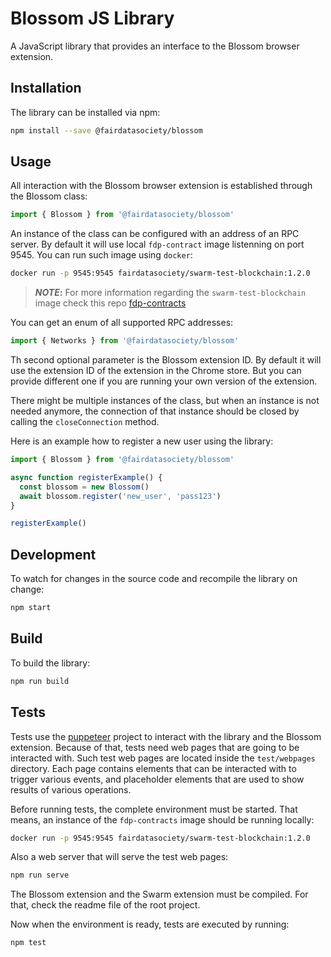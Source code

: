 # Blossom JS Library

A JavaScript library that provides an interface to the Blossom browser extension.

## Installation

The library can be installed via npm:

```bash
npm install --save @fairdatasociety/blossom
```

## Usage

All interaction with the Blossom browser extension is established through the Blossom class:

```typescript
import { Blossom } from '@fairdatasociety/blossom'
```

An instance of the class can be configured with an address of an RPC server. By default it will use local
`fdp-contract` image listenning on port 9545. You can run such image using `docker`:

```bash
docker run -p 9545:9545 fairdatasociety/swarm-test-blockchain:1.2.0
```

> **_NOTE_:** For more information regarding the `swarm-test-blockchain` image check this repo
> [fdp-contracts](https://github.com/fairDataSociety/fdp-contracts)

You can get an enum of all supported RPC addresses:

```typescript
import { Networks } from '@fairdatasociety/blossom'
```

Th second optional parameter is the Blossom extension ID. By default it will use the extension ID of the
extension in the Chrome store. But you can provide different one if you are running your own version of the
extension.

There might be multiple instances of the class, but when an instance is not needed anymore, the connection of
that instance should be closed by calling the `closeConnection` method.

Here is an example how to register a new user using the library:

```typescript
import { Blossom } from '@fairdatasociety/blossom'

async function registerExample() {
  const blossom = new Blossom()
  await blossom.register('new_user', 'pass123')
}

registerExample()
```

## Development

To watch for changes in the source code and recompile the library on change:

```bash
npm start
```

## Build

To build the library:

```bash
npm run build
```

## Tests

Tests use the [puppeteer](https://github.com/puppeteer/puppeteer) project to interact with the library and the
Blossom extension. Because of that, tests need web pages that are going to be interacted with. Such test web
pages are located inside the `test/webpages` directory. Each page contains elements that can be interacted
with to trigger various events, and placeholder elements that are used to show results of various operations.

Before running tests, the complete environment must be started. That means, an instance of the `fdp-contracts`
image should be running locally:

```bash
docker run -p 9545:9545 fairdatasociety/swarm-test-blockchain:1.2.0
```

Also a web server that will serve the test web pages:

```bash
npm run serve
```

The Blossom extension and the Swarm extension must be compiled. For that, check the readme file of the root
project.

Now when the environment is ready, tests are executed by running:

```bash
npm test
```
